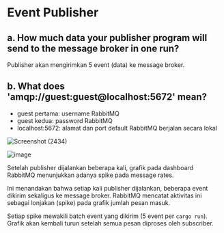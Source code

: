 # Event Publisher

## a. How much data your publisher program will send to the message broker in one run?
Publisher akan mengirimkan 5 event (data) ke message broker.

## b. What does 'amqp://guest:guest@localhost:5672' mean?
- guest pertama: username RabbitMQ
- guest kedua: password RabbitMQ
- localhost:5672: alamat dan port default RabbitMQ berjalan secara lokal

![Screenshot (2434)](https://github.com/user-attachments/assets/4d1859c4-a6e5-436d-85b6-692def08fd20)

![image](https://github.com/user-attachments/assets/da50bbda-98e2-4bd0-a281-1c465196ba1c)

Setelah publisher dijalankan beberapa kali, grafik pada dashboard RabbitMQ menunjukkan adanya spike pada message rates.

Ini menandakan bahwa setiap kali publisher dijalankan, beberapa event dikirim sekaligus ke message broker. RabbitMQ mencatat aktivitas ini sebagai lonjakan (spike) pada grafik jumlah pesan masuk.

Setiap spike mewakili batch event yang dikirim (5 event per `cargo run`). Grafik akan kembali turun setelah semua pesan diproses oleh subscriber.

